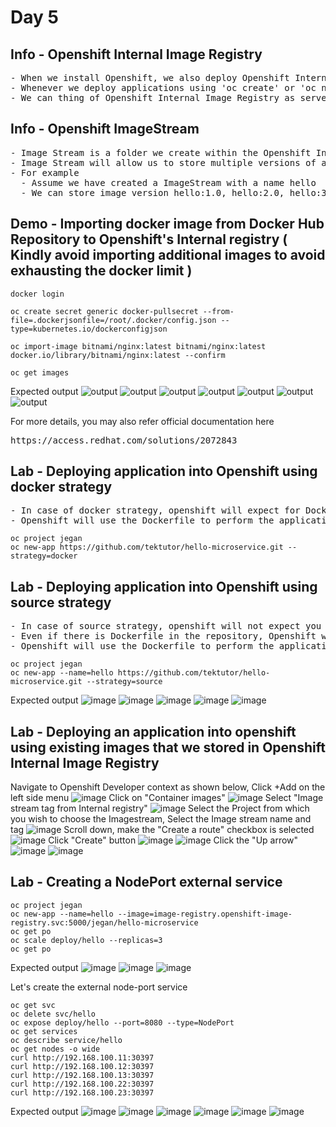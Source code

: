 # Day 5

## Info - Openshift Internal Image Registry
<pre>
- When we install Openshift, we also deploy Openshift Internal Registry to store multiple container images in it
- Whenever we deploy applications using 'oc create' or 'oc new-app' or using Openshift webconsole, the images we mention, openshift will search the image first in the Openshift Internal Registry, if the image is not there, then it downloads from the Docker Hub or whatever url is mentioned in the container imaage.
- We can thing of Openshift Internal Image Registry as server that stores many container images
</pre>  

## Info - Openshift ImageStream
<pre>
- Image Stream is a folder we create within the Openshift Internal Image Registry to store a particular image
- Image Stream will allow us to store multiple versions of a single container image
- For example
  - Assume we have created a ImageStream with a name hello
  - We can store image version hello:1.0, hello:2.0, hello:3.0 within the image stream named hello
</pre>

## Demo - Importing docker image from Docker Hub Repository to Openshift's Internal registry ( Kindly avoid importing additional images to avoid exhausting the docker limit )
```
docker login

oc create secret generic docker-pullsecret --from-file=.dockerjsonfile=/root/.docker/config.json --type=kubernetes.io/dockerconfigjson

oc import-image bitnami/nginx:latest bitnami/nginx:latest docker.io/library/bitnami/nginx:latest --confirm

oc get images
```

Expected output
![output](img1.png)
![output](img5.png)
![output](img2.png)
![output](img3.png)
![output](img4.png)
![output](img6.png)
![output](img7.png)

For more details, you may also refer official documentation here
<pre>
https://access.redhat.com/solutions/2072843  
</pre>

## Lab - Deploying application into Openshift using docker strategy
<pre>
- In case of docker strategy, openshift will expect for Dockerfile in your GitHub repository.  
- Openshift will use the Dockerfile to perform the application and image build.
</pre>

```
oc project jegan
oc new-app https://github.com/tektutor/hello-microservice.git --strategy=docker
```

## Lab - Deploying application into Openshift using source strategy
<pre>
- In case of source strategy, openshift will not expect you to provide Dockerfile in your GitHub repository. 
- Even if there is Dockerfile in the repository, Openshift will generate a Dockerfile with the image name you suggested in the oc new-app command.  
- Openshift will use the Dockerfile to perform the application and image build.
</pre>


```
oc project jegan
oc new-app --name=hello https://github.com/tektutor/hello-microservice.git --strategy=source
```

Expected output
![image](https://github.com/user-attachments/assets/805ff747-7441-472a-967d-3758478ce8b5)
![image](https://github.com/user-attachments/assets/dd6db220-76a1-4dff-9afd-603028edc62c)
![image](https://github.com/user-attachments/assets/a333bc45-2b8c-4be6-883e-e28defbf5b4d)
![image](https://github.com/user-attachments/assets/dcd86cb2-59e2-40f5-afc9-8697d311c372)
![image](https://github.com/user-attachments/assets/fe8036e0-945f-4652-987c-691d1cd40c0d)

## Lab - Deploying an application into openshift using existing images that we stored in Openshift Internal Image Registry
Navigate to Openshift Developer context as shown below, Click +Add on the left side menu
![image](https://github.com/user-attachments/assets/4c956874-c246-4eda-8454-0950fec694e7)
Click on "Container images"
![image](https://github.com/user-attachments/assets/1ee57a65-cf22-4728-96a0-08983a6c08d4)
Select "Image stream tag from Internal registry"
![image](https://github.com/user-attachments/assets/3430a73f-f001-4d60-9860-89fea7b65e5f)
Select the Project from which you wish to choose the Imagestream, 
Select the Image stream name and tag
![image](https://github.com/user-attachments/assets/fcebc5fd-30bb-40a1-9a02-e999832f4879)
Scroll down, make the "Create a route" checkbox is selected
![image](https://github.com/user-attachments/assets/df961003-ee77-401a-99ca-28cd587c3f62)
Click "Create" button
![image](https://github.com/user-attachments/assets/2429d77f-566f-4829-8276-cf1a1e9e7fbe)
![image](https://github.com/user-attachments/assets/a47a268d-6e6f-4a72-b2bf-4ee8d311074e)
Click the "Up arrow"
![image](https://github.com/user-attachments/assets/716453cf-999a-46ad-90f1-9a79c42795c1)
![image](https://github.com/user-attachments/assets/e0e5584b-059e-433d-bb84-d331a0a9ae10)

## Lab - Creating a NodePort external service
```
oc project jegan
oc new-app --name=hello --image=image-registry.openshift-image-registry.svc:5000/jegan/hello-microservice
oc get po
oc scale deploy/hello --replicas=3
oc get po

```
Expected output
![image](https://github.com/user-attachments/assets/22b8a355-691a-47f1-8bfb-34eb612662d9)
![image](https://github.com/user-attachments/assets/4c1ccfc2-70e7-4928-b787-b0c18bd33565)
![image](https://github.com/user-attachments/assets/4e0a8697-1395-46b4-9a0c-96e3b1e4559c)

Let's create the external node-port service
```
oc get svc
oc delete svc/hello
oc expose deploy/hello --port=8080 --type=NodePort
oc get services
oc describe service/hello
oc get nodes -o wide
curl http://192.168.100.11:30397
curl http://192.168.100.12:30397
curl http://192.168.100.13:30397
curl http://192.168.100.22:30397
curl http://192.168.100.23:30397
```

Expected output
![image](https://github.com/user-attachments/assets/b2aa467d-76f5-4ba8-a52b-d3642cc0afdf)
![image](https://github.com/user-attachments/assets/f5d8a961-834a-4b32-83ed-e736e85e0cc5)
![image](https://github.com/user-attachments/assets/a7917077-35f8-449f-82b3-67aaace7acb5)
![image](https://github.com/user-attachments/assets/21d3c123-7ea3-4f6f-b57f-5011110f628b)
![image](https://github.com/user-attachments/assets/7c5f8b41-41e7-4474-baae-a32f7703def3)
![image](https://github.com/user-attachments/assets/030412a1-a3eb-42f6-a143-9dc34d525bae)


